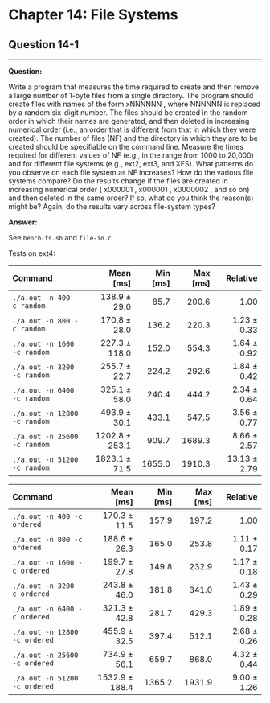 # Chapter 14: File Systems

## Question 14-1
------------

**Question:**

Write a program that measures the time required to create and then remove a large number of 1-byte files from a single directory. The program should create files with names of the form xNNNNNN , where NNNNNN is replaced by a random six-digit number. The files should be created in the random order in which their names are generated, and then deleted in increasing numerical order (i.e., an order that is different from that in which they were created). The number of files (NF) and the directory in which they are to be created should be specifiable on the command line. Measure the times required for different values of NF (e.g., in the range from 1000 to 20,000) and for different file systems (e.g., ext2, ext3, and XFS). What patterns do you observe on each file system as NF increases? How do the various file systems compare? Do the results change if the files are created in increasing numerical order ( x000001 , x000001 , x0000002 , and so on) and then deleted in the same order? If so, what do you think the reason(s) might be? Again, do the results vary across file-system types?

**Answer:**

See `bench-fs.sh` and `file-io.c`.

Tests on ext4:

| Command | Mean [ms] | Min [ms] | Max [ms] | Relative |
|:---|---:|---:|---:|---:|
| `./a.out -n 400 -c random` | 138.9 ± 29.0 | 85.7 | 200.6 | 1.00 |
| `./a.out -n 800 -c random` | 170.8 ± 28.0 | 136.2 | 220.3 | 1.23 ± 0.33 |
| `./a.out -n 1600 -c random` | 227.3 ± 118.0 | 152.0 | 554.3 | 1.64 ± 0.92 |
| `./a.out -n 3200 -c random` | 255.7 ± 22.7 | 224.2 | 292.6 | 1.84 ± 0.42 |
| `./a.out -n 6400 -c random` | 325.1 ± 58.0 | 240.4 | 444.2 | 2.34 ± 0.64 |
| `./a.out -n 12800 -c random` | 493.9 ± 30.1 | 433.1 | 547.5 | 3.56 ± 0.77 |
| `./a.out -n 25600 -c random` | 1202.8 ± 253.1 | 909.7 | 1689.3 | 8.66 ± 2.57 |
| `./a.out -n 51200 -c random` | 1823.1 ± 71.5 | 1655.0 | 1910.3 | 13.13 ± 2.79 |

| Command | Mean [ms] | Min [ms] | Max [ms] | Relative |
|:---|---:|---:|---:|---:|
| `./a.out -n 400 -c ordered` | 170.3 ± 11.5 | 157.9 | 197.2 | 1.00 |
| `./a.out -n 800 -c ordered` | 188.6 ± 26.3 | 165.0 | 253.8 | 1.11 ± 0.17 |
| `./a.out -n 1600 -c ordered` | 199.7 ± 27.8 | 149.8 | 232.9 | 1.17 ± 0.18 |
| `./a.out -n 3200 -c ordered` | 243.8 ± 46.0 | 181.8 | 341.0 | 1.43 ± 0.29 |
| `./a.out -n 6400 -c ordered` | 321.3 ± 42.8 | 281.7 | 429.3 | 1.89 ± 0.28 |
| `./a.out -n 12800 -c ordered` | 455.9 ± 32.5 | 397.4 | 512.1 | 2.68 ± 0.26 |
| `./a.out -n 25600 -c ordered` | 734.9 ± 56.1 | 659.7 | 868.0 | 4.32 ± 0.44 |
| `./a.out -n 51200 -c ordered` | 1532.9 ± 188.4 | 1365.2 | 1931.9 | 9.00 ± 1.26 |
